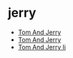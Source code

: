 # jerry

 * [Tom And Jerry](index/t/tom-and-jerry-200064.json)
 * [Tom And Jerry](index/t/tom-and-jerry-233665.json)
 * [Tom And Jerry Ii](index/t/tom-and-jerry-ii-200941.json)
